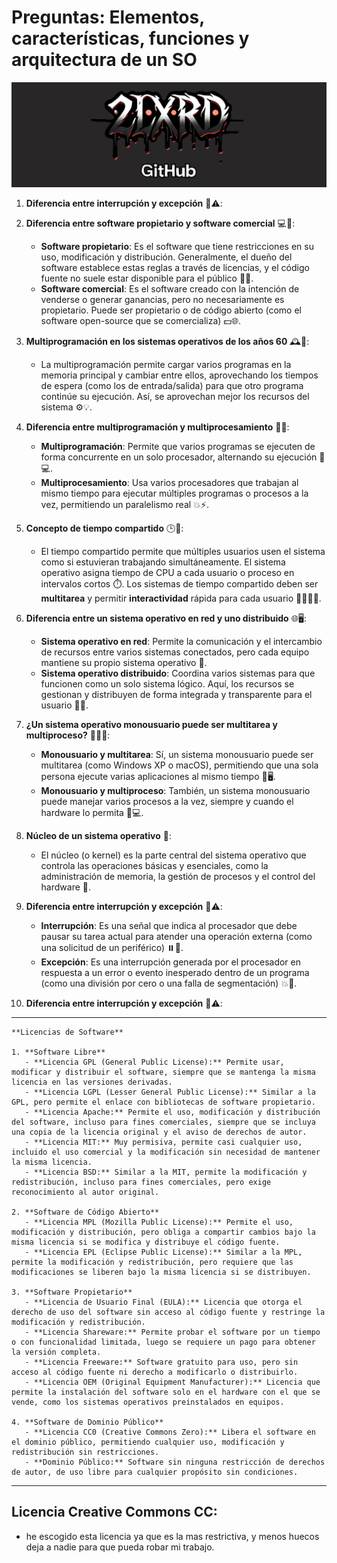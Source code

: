 # Preguntas: Elementos, características, funciones y arquitectura de un SO

![a](Varios/banner.jpg)


1. **Diferencia entre interrupción y excepción** 🚨⚠️:

2. **Diferencia entre software propietario y software comercial** 💻💸:
   - **Software propietario**: Es el software que tiene restricciones en su uso, modificación y distribución. Generalmente, el dueño del software establece estas reglas a través de licencias, y el código fuente no suele estar disponible para el público 👀🚫.
   - **Software comercial**: Es el software creado con la intención de venderse o generar ganancias, pero no necesariamente es propietario. Puede ser propietario o de código abierto (como el software open-source que se comercializa) 💵🌐.

3. **Multiprogramación en los sistemas operativos de los años 60** 🕰️💽:
   - La multiprogramación permite cargar varios programas en la memoria principal y cambiar entre ellos, aprovechando los tiempos de espera (como los de entrada/salida) para que otro programa continúe su ejecución. Así, se aprovechan mejor los recursos del sistema ⚙️💡.

4. **Diferencia entre multiprogramación y multiprocesamiento** 🤔🔄:
   - **Multiprogramación**: Permite que varios programas se ejecuten de forma concurrente en un solo procesador, alternando su ejecución 🔄💻.
   - **Multiprocesamiento**: Usa varios procesadores que trabajan al mismo tiempo para ejecutar múltiples programas o procesos a la vez, permitiendo un paralelismo real 💥⚡.

5. **Concepto de tiempo compartido** 🕒👥:
   - El tiempo compartido permite que múltiples usuarios usen el sistema como si estuvieran trabajando simultáneamente. El sistema operativo asigna tiempo de CPU a cada usuario o proceso en intervalos cortos ⏱️. Los sistemas de tiempo compartido deben ser **multitarea** y permitir **interactividad** rápida para cada usuario 🙋‍♂️🙋‍♀️.

6. **Diferencia entre un sistema operativo en red y uno distribuido** 🌐🖥️:
   - **Sistema operativo en red**: Permite la comunicación y el intercambio de recursos entre varios sistemas conectados, pero cada equipo mantiene su propio sistema operativo 🤝.
   - **Sistema operativo distribuido**: Coordina varios sistemas para que funcionen como un solo sistema lógico. Aquí, los recursos se gestionan y distribuyen de forma integrada y transparente para el usuario 🔗✨.

7. **¿Un sistema operativo monousuario puede ser multitarea y multiproceso?** 🧑‍💻🔄:
   - **Monousuario y multitarea**: Sí, un sistema monousuario puede ser multitarea (como Windows XP o macOS), permitiendo que una sola persona ejecute varias aplicaciones al mismo tiempo 📂🖥️.
   - **Monousuario y multiproceso**: También, un sistema monousuario puede manejar varios procesos a la vez, siempre y cuando el hardware lo permita 💪💻.

8. **Núcleo de un sistema operativo** 🧠:
   - El núcleo (o kernel) es la parte central del sistema operativo que controla las operaciones básicas y esenciales, como la administración de memoria, la gestión de procesos y el control del hardware 🔧.

9. **Diferencia entre interrupción y excepción** 🚨⚠️:
   - **Interrupción**: Es una señal que indica al procesador que debe pausar su tarea actual para atender una operación externa (como una solicitud de un periférico) ⏸️🔌.
   - **Excepción**: Es una interrupción generada por el procesador en respuesta a un error o evento inesperado dentro de un programa (como una división por cero o una falla de segmentación) 💥🚫.

10. **Diferencia entre interrupción y excepción** 🚨⚠️:

---
```
**Licencias de Software**

1. **Software Libre**
   - **Licencia GPL (General Public License):** Permite usar, modificar y distribuir el software, siempre que se mantenga la misma licencia en las versiones derivadas.
   - **Licencia LGPL (Lesser General Public License):** Similar a la GPL, pero permite el enlace con bibliotecas de software propietario.
   - **Licencia Apache:** Permite el uso, modificación y distribución del software, incluso para fines comerciales, siempre que se incluya una copia de la licencia original y el aviso de derechos de autor.
   - **Licencia MIT:** Muy permisiva, permite casi cualquier uso, incluido el uso comercial y la modificación sin necesidad de mantener la misma licencia.
   - **Licencia BSD:** Similar a la MIT, permite la modificación y redistribución, incluso para fines comerciales, pero exige reconocimiento al autor original.

2. **Software de Código Abierto**
   - **Licencia MPL (Mozilla Public License):** Permite el uso, modificación y distribución, pero obliga a compartir cambios bajo la misma licencia si se modifica y distribuye el código fuente.
   - **Licencia EPL (Eclipse Public License):** Similar a la MPL, permite la modificación y redistribución, pero requiere que las modificaciones se liberen bajo la misma licencia si se distribuyen.

3. **Software Propietario**
   - **Licencia de Usuario Final (EULA):** Licencia que otorga el derecho de uso del software sin acceso al código fuente y restringe la modificación y redistribución.
   - **Licencia Shareware:** Permite probar el software por un tiempo o con funcionalidad limitada, luego se requiere un pago para obtener la versión completa.
   - **Licencia Freeware:** Software gratuito para uso, pero sin acceso al código fuente ni derecho a modificarlo o distribuirlo.
   - **Licencia OEM (Original Equipment Manufacturer):** Licencia que permite la instalación del software solo en el hardware con el que se vende, como los sistemas operativos preinstalados en equipos.

4. **Software de Dominio Público**
   - **Licencia CC0 (Creative Commons Zero):** Libera el software en el dominio público, permitiendo cualquier uso, modificación y redistribución sin restricciones.
   - **Dominio Público:** Software sin ninguna restricción de derechos de autor, de uso libre para cualquier propósito sin condiciones. 
```
--- 


## **Licencia Creative Commons** CC:
   - he escogido esta licencia ya que es la mas restrictiva, y menos huecos deja a nadie para que pueda robar mi trabajo.
